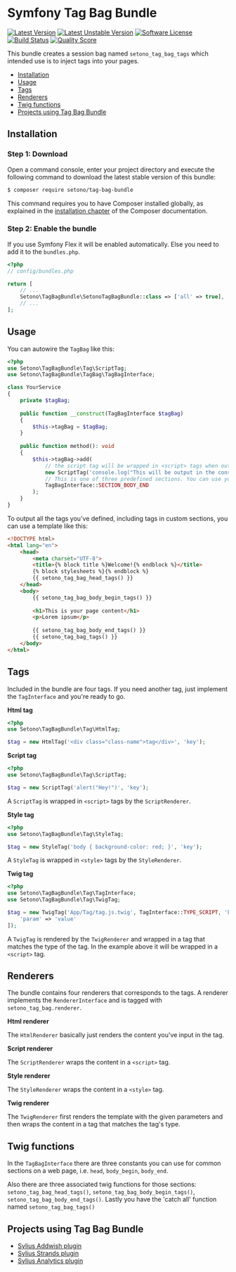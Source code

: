 # Symfony Tag Bag Bundle

[![Latest Version][ico-version]][link-packagist]
[![Latest Unstable Version][ico-unstable-version]][link-packagist]
[![Software License][ico-license]](LICENSE)
[![Build Status][ico-github-actions]][link-github-actions]
[![Quality Score][ico-code-quality]][link-code-quality]

This bundle creates a session bag named `setono_tag_bag_tags` which intended use is to inject tags into your pages.

- [Installation](#installation)
- [Usage](#usage)
- [Tags](#tags)
- [Renderers](#renderers)
- [Twig functions](#twig-functions)
- [Projects using Tag Bag Bundle](#projects-using-tag-bag-bundle)

## Installation

### Step 1: Download

Open a command console, enter your project directory and execute the following command to download the latest stable version of this bundle:

```bash
$ composer require setono/tag-bag-bundle
```

This command requires you to have Composer installed globally, as explained in the [installation chapter](https://getcomposer.org/doc/00-intro.md) of the Composer documentation.

### Step 2: Enable the bundle

If you use Symfony Flex it will be enabled automatically. Else you need to add it to the `bundles.php`.

```php
<?php
// config/bundles.php

return [
    // ...
    Setono\TagBagBundle\SetonoTagBagBundle::class => ['all' => true],
    // ...
];
```

## Usage
You can autowire the `TagBag` like this:

```php
<?php
use Setono\TagBagBundle\Tag\ScriptTag;
use Setono\TagBagBundle\TagBag\TagBagInterface;

class YourService
{
    private $tagBag;
    
    public function __construct(TagBagInterface $tagBag) 
    {
        $this->tagBag = $tagBag;
    }
    
    public function method(): void 
    {
        $this->tagBag->add(
            // the script tag will be wrapped in <script> tags when outputted
            new ScriptTag('console.log("This will be output in the console");', 'key'),
            // This is one of three predefined sections. You can use your own custom section if you need to
            TagBagInterface::SECTION_BODY_END
        );
    }
}
```

To output all the tags you've defined, including tags in custom sections, you can use a template like this:

```html
<!DOCTYPE html>
<html lang="en">
    <head>
        <meta charset="UTF-8">
        <title>{% block title %}Welcome!{% endblock %}</title>
        {% block stylesheets %}{% endblock %}
        {{ setono_tag_bag_head_tags() }}
    </head>
    <body>
        {{ setono_tag_bag_body_begin_tags() }}
        
        <h1>This is your page content</h1>
        <p>Lorem ipsum</p>
        
        {{ setono_tag_bag_body_end_tags() }}
        {{ setono_tag_bag_tags() }}
    </body>
</html>
```

## Tags
Included in the bundle are four tags. If you need another tag, just implement the `TagInterface` and you're ready to go.

**Html tag**

```php
<?php
use Setono\TagBagBundle\Tag\HtmlTag;

$tag = new HtmlTag('<div class="class-name">tag</div>', 'key');
```

**Script tag**

```php
<?php
use Setono\TagBagBundle\Tag\ScriptTag;

$tag = new ScriptTag('alert("Hey!")', 'key');
```

A `ScriptTag` is wrapped in `<script>` tags by the `ScriptRenderer`.

**Style tag**

```php
<?php
use Setono\TagBagBundle\Tag\StyleTag;

$tag = new StyleTag('body { background-color: red; }', 'key');
```

A `StyleTag` is wrapped in `<style>` tags by the `StyleRenderer`.

**Twig tag**

```php
<?php
use Setono\TagBagBundle\Tag\TagInterface;
use Setono\TagBagBundle\Tag\TwigTag;

$tag = new TwigTag('App/Tag/tag.js.twig', TagInterface::TYPE_SCRIPT, 'key', [
    'param' => 'value'
]);
```

A `TwigTag` is rendered by the `TwigRenderer` and wrapped in a tag that matches the type of the tag. In the example above it will be wrapped in a `<script>` tag.

## Renderers
The bundle contains four renderers that corresponds to the tags. A renderer implements the `RendererInterface` and is tagged with `setono_tag_bag.renderer`.

**Html renderer**

The `HtmlRenderer` basically just renders the content you've input in the tag.

**Script renderer**

The `ScriptRenderer` wraps the content in a `<script>` tag.

**Style renderer**

The `StyleRenderer` wraps the content in a `<style>` tag.

**Twig renderer**

The `TwigRenderer` first renders the template with the given parameters and then wraps the content in a tag that matches the tag's type.

## Twig functions

In the `TagBagInterface` there are three constants you can use for common sections on a web page, i.e. `head`, `body_begin`, `body_end`.

Also there are three associated twig functions for those sections: `setono_tag_bag_head_tags()`, `setono_tag_bag_body_begin_tags()`, `setono_tag_bag_body_end_tags()`. Lastly you have the 'catch all' function named `setono_tag_bag_tags()`

## Projects using Tag Bag Bundle
- [Sylius Addwish plugin](https://github.com/Setono/SyliusAddwishPlugin)
- [Sylius Strands plugin](https://github.com/Setono/SyliusStrandsPlugin)
- [Sylius Analytics plugin](https://github.com/Setono/SyliusAnalyticsPlugin)


[ico-version]: https://poser.pugx.org/setono/tag-bag-bundle/v/stable
[ico-unstable-version]: https://poser.pugx.org/setono/tag-bag-bundle/v/unstable
[ico-license]: https://poser.pugx.org/setono/tag-bag-bundle/license
[ico-github-actions]: https://github.com/Setono/TagBagBundle/workflows/Build/badge.svg
[ico-code-quality]: https://img.shields.io/scrutinizer/g/Setono/TagBagBundle.svg

[link-packagist]: https://packagist.org/packages/setono/tag-bag-bundle
[link-github-actions]: https://github.com/Setono/TagBagBundle/actions
[link-code-quality]: https://scrutinizer-ci.com/g/Setono/TagBagBundle
